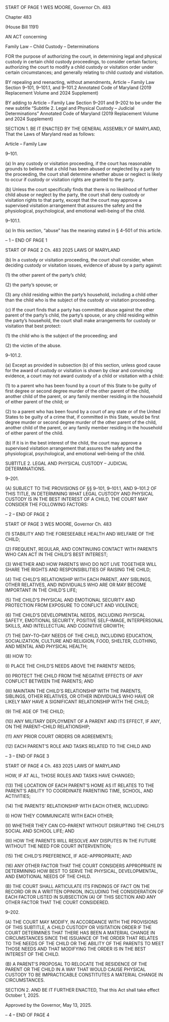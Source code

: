 START OF PAGE 1
WES MOORE, Governor Ch. 483

Chapter 483

(House Bill 1191)

AN ACT concerning

Family Law – Child Custody – Determinations

FOR the purpose of authorizing the court, in determining legal and physical custody in
certain child custody proceedings, to consider certain factors; authorizing the court
to modify a child custody or visitation order under certain circumstances; and
generally relating to child custody and visitation.

BY repealing and reenacting, without amendments,
Article – Family Law
Section 9–101, 9–101.1, and 9–101.2
Annotated Code of Maryland
(2019 Replacement Volume and 2024 Supplement)

BY adding to
Article – Family Law
Section 9–201 and 9–202 to be under the new subtitle “Subtitle 2. Legal and Physical
Custody – Judicial Determinations”
Annotated Code of Maryland
(2019 Replacement Volume and 2024 Supplement)

SECTION 1. BE IT ENACTED BY THE GENERAL ASSEMBLY OF MARYLAND,
That the Laws of Maryland read as follows:

Article – Family Law

9–101.

(a) In any custody or visitation proceeding, if the court has reasonable grounds to
believe that a child has been abused or neglected by a party to the proceeding, the court
shall determine whether abuse or neglect is likely to occur if custody or visitation rights
are granted to the party.

(b) Unless the court specifically finds that there is no likelihood of further child
abuse or neglect by the party, the court shall deny custody or visitation rights to that party,
except that the court may approve a supervised visitation arrangement that assures the
safety and the physiological, psychological, and emotional well–being of the child.

9–101.1.

(a) In this section, “abuse” has the meaning stated in § 4–501 of this article.

– 1 –
END OF PAGE 1

START OF PAGE 2
Ch. 483 2025 LAWS OF MARYLAND

(b) In a custody or visitation proceeding, the court shall consider, when deciding
custody or visitation issues, evidence of abuse by a party against:

(1) the other parent of the party’s child;

(2) the party’s spouse; or

(3) any child residing within the party’s household, including a child other
than the child who is the subject of the custody or visitation proceeding.

(c) If the court finds that a party has committed abuse against the other parent
of the party’s child, the party’s spouse, or any child residing within the party’s household,
the court shall make arrangements for custody or visitation that best protect:

(1) the child who is the subject of the proceeding; and

(2) the victim of the abuse.

9–101.2.

(a) Except as provided in subsection (b) of this section, unless good cause for the
award of custody or visitation is shown by clear and convincing evidence, a court may not
award custody of a child or visitation with a child:

(1) to a parent who has been found by a court of this State to be guilty of
first degree or second degree murder of the other parent of the child, another child of the
parent, or any family member residing in the household of either parent of the child; or

(2) to a parent who has been found by a court of any state or of the United
States to be guilty of a crime that, if committed in this State, would be first degree murder
or second degree murder of the other parent of the child, another child of the parent, or any
family member residing in the household of either parent of the child.

(b) If it is in the best interest of the child, the court may approve a supervised
visitation arrangement that assures the safety and the physiological, psychological, and
emotional well–being of the child.

SUBTITLE 2. LEGAL AND PHYSICAL CUSTODY – JUDICIAL DETERMINATIONS.

9–201.

(A) SUBJECT TO THE PROVISIONS OF §§ 9–101, 9–101.1, AND 9–101.2 OF
THIS TITLE, IN DETERMINING WHAT LEGAL CUSTODY AND PHYSICAL CUSTODY IS IN
THE BEST INTEREST OF A CHILD, THE COURT MAY CONSIDER THE FOLLOWING
FACTORS:

– 2 –
END OF PAGE 2

START OF PAGE 3
WES MOORE, Governor Ch. 483

(1) STABILITY AND THE FORESEEABLE HEALTH AND WELFARE OF THE
CHILD;

(2) FREQUENT, REGULAR, AND CONTINUING CONTACT WITH PARENTS
WHO CAN ACT IN THE CHILD’S BEST INTEREST;

(3) WHETHER AND HOW PARENTS WHO DO NOT LIVE TOGETHER WILL
SHARE THE RIGHTS AND RESPONSIBILITIES OF RAISING THE CHILD;

(4) THE CHILD’S RELATIONSHIP WITH EACH PARENT, ANY SIBLINGS,
OTHER RELATIVES, AND INDIVIDUALS WHO ARE OR MAY BECOME IMPORTANT IN THE
CHILD’S LIFE;

(5) THE CHILD’S PHYSICAL AND EMOTIONAL SECURITY AND
PROTECTION FROM EXPOSURE TO CONFLICT AND VIOLENCE;

(6) THE CHILD’S DEVELOPMENTAL NEEDS, INCLUDING PHYSICAL
SAFETY, EMOTIONAL SECURITY, POSITIVE SELF–IMAGE, INTERPERSONAL SKILLS,
AND INTELLECTUAL AND COGNITIVE GROWTH;

(7) THE DAY–TO–DAY NEEDS OF THE CHILD, INCLUDING EDUCATION,
SOCIALIZATION, CULTURE AND RELIGION, FOOD, SHELTER, CLOTHING, AND
MENTAL AND PHYSICAL HEALTH;

(8) HOW TO:

(I) PLACE THE CHILD’S NEEDS ABOVE THE PARENTS’ NEEDS;

(II) PROTECT THE CHILD FROM THE NEGATIVE EFFECTS OF ANY
CONFLICT BETWEEN THE PARENTS; AND

(III) MAINTAIN THE CHILD’S RELATIONSHIP WITH THE PARENTS,
SIBLINGS, OTHER RELATIVES, OR OTHER INDIVIDUALS WHO HAVE OR LIKELY MAY
HAVE A SIGNIFICANT RELATIONSHIP WITH THE CHILD;

(9) THE AGE OF THE CHILD;

(10) ANY MILITARY DEPLOYMENT OF A PARENT AND ITS EFFECT, IF
ANY, ON THE PARENT–CHILD RELATIONSHIP;

(11) ANY PRIOR COURT ORDERS OR AGREEMENTS;

(12) EACH PARENT’S ROLE AND TASKS RELATED TO THE CHILD AND

– 3 –
END OF PAGE 3

START OF PAGE 4
Ch. 483 2025 LAWS OF MARYLAND

HOW, IF AT ALL, THOSE ROLES AND TASKS HAVE CHANGED;

(13) THE LOCATION OF EACH PARENT’S HOME AS IT RELATES TO THE
PARENT’S ABILITY TO COORDINATE PARENTING TIME, SCHOOL, AND ACTIVITIES;

(14) THE PARENTS’ RELATIONSHIP WITH EACH OTHER, INCLUDING:

(I) HOW THEY COMMUNICATE WITH EACH OTHER;

(II) WHETHER THEY CAN CO–PARENT WITHOUT DISRUPTING
THE CHILD’S SOCIAL AND SCHOOL LIFE; AND

(III) HOW THE PARENTS WILL RESOLVE ANY DISPUTES IN THE
FUTURE WITHOUT THE NEED FOR COURT INTERVENTION;

(15) THE CHILD’S PREFERENCE, IF AGE–APPROPRIATE; AND

(16) ANY OTHER FACTOR THAT THE COURT CONSIDERS APPROPRIATE
IN DETERMINING HOW BEST TO SERVE THE PHYSICAL, DEVELOPMENTAL, AND
EMOTIONAL NEEDS OF THE CHILD.

(B) THE COURT SHALL ARTICULATE ITS FINDINGS OF FACT ON THE RECORD
OR IN A WRITTEN OPINION, INCLUDING THE CONSIDERATION OF EACH FACTOR
LISTED IN SUBSECTION (A) OF THIS SECTION AND ANY OTHER FACTOR THAT THE
COURT CONSIDERED.

9–202.

(A) THE COURT MAY MODIFY, IN ACCORDANCE WITH THE PROVISIONS OF
THIS SUBTITLE, A CHILD CUSTODY OR VISITATION ORDER IF THE COURT
DETERMINES THAT THERE HAS BEEN A MATERIAL CHANGE IN CIRCUMSTANCES
SINCE THE ISSUANCE OF THE ORDER THAT RELATES TO THE NEEDS OF THE CHILD
OR THE ABILITY OF THE PARENTS TO MEET THOSE NEEDS AND THAT MODIFYING THE
ORDER IS IN THE BEST INTEREST OF THE CHILD.

(B) A PARENT’S PROPOSAL TO RELOCATE THE RESIDENCE OF THE PARENT
OR THE CHILD IN A WAY THAT WOULD CAUSE PHYSICAL CUSTODY TO BE
IMPRACTICABLE CONSTITUTES A MATERIAL CHANGE IN CIRCUMSTANCES.

SECTION 2. AND BE IT FURTHER ENACTED, That this Act shall take effect
October 1, 2025.

Approved by the Governor, May 13, 2025.

– 4 –
END OF PAGE 4